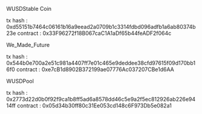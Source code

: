 WUSDStable Coin

tx hash : 0xd55151b7464c06161b16a9eead2a0709b1c3314fdbd096adfb1a6ab80374b23e
contract : 0x33F96272f18B067caC1A1aDf65b44feADF2f064c

We_Made_Future

tx hash : 0x544b0e700a2e51c981a4407ff7e01c465e9deddee38cfd97615f09d170bb16f0
contract : 0xe7cB1d8902B372199ae07776Ac037207CBe1d6AA

WUSDPool

tx hash : 0x2773d22d0b0f92f9ca1b8ff5ad6a8578dd46c5e9a2f5ec812926ab226e9414ff 
contract : 0x05d34b30ff80c31Ee053cd148c6F973Db5e082a1